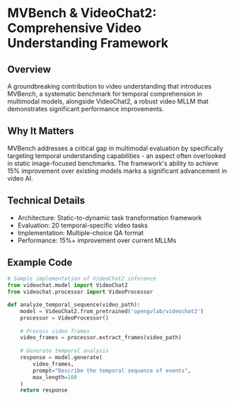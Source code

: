 # MVBench & VideoChat2: Comprehensive Video Understanding Framework

## Overview
A groundbreaking contribution to video understanding that introduces MVBench, a systematic benchmark for temporal comprehension in multimodal models, alongside VideoChat2, a robust video MLLM that demonstrates significant performance improvements.

## Why It Matters
MVBench addresses a critical gap in multimodal evaluation by specifically targeting temporal understanding capabilities - an aspect often overlooked in static image-focused benchmarks. The framework's ability to achieve 15% improvement over existing models marks a significant advancement in video AI.

## Technical Details
- Architecture: Static-to-dynamic task transformation framework
- Evaluation: 20 temporal-specific video tasks
- Implementation: Multiple-choice QA format
- Performance: 15%+ improvement over current MLLMs

## Example Code
```python
# Sample implementation of VideoChat2 inference
from videochat.model import VideoChat2
from videochat.processor import VideoProcessor

def analyze_temporal_sequence(video_path):
    model = VideoChat2.from_pretrained('opengvlab/videochat2')
    processor = VideoProcessor()
    
    # Process video frames
    video_frames = processor.extract_frames(video_path)
    
    # Generate temporal analysis
    response = model.generate(
        video_frames,
        prompt="Describe the temporal sequence of events",
        max_length=100
    )
    return response
